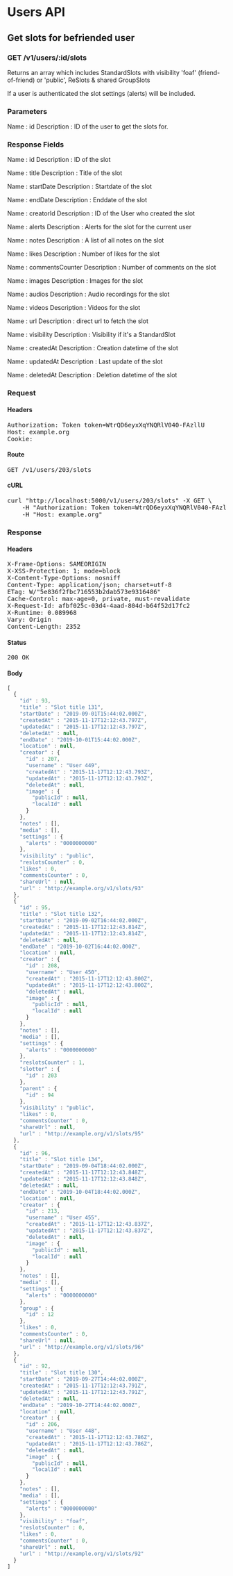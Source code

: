 # Users API

## Get slots for befriended user

### GET /v1/users/:id/slots

Returns an array which includes StandardSlots with visibility &#39;foaf&#39; (friend-of-friend) or &#39;public&#39;, ReSlots &amp; shared GroupSlots

If a user is authenticated the slot settings (alerts) will be included.

### Parameters

Name : id
Description : ID of the user to get the slots for.


### Response Fields

Name : id
Description : ID of the slot

Name : title
Description : Title of the slot

Name : startDate
Description : Startdate of the slot

Name : endDate
Description : Enddate of the slot

Name : creatorId
Description : ID of the User who created the slot

Name : alerts
Description : Alerts for the slot for the current user

Name : notes
Description : A list of all notes on the slot

Name : likes
Description : Number of likes for the slot

Name : commentsCounter
Description : Number of comments on the slot

Name : images
Description : Images for the slot

Name : audios
Description : Audio recordings for the slot

Name : videos
Description : Videos for the slot

Name : url
Description : direct url to fetch the slot

Name : visibility
Description : Visibility if it&#39;s a StandardSlot

Name : createdAt
Description : Creation datetime of the slot

Name : updatedAt
Description : Last update of the slot

Name : deletedAt
Description : Deletion datetime of the slot

### Request

#### Headers

<pre>Authorization: Token token=WtrQD6eyxXqYNQRlV040-FAzllU
Host: example.org
Cookie: </pre>

#### Route

<pre>GET /v1/users/203/slots</pre>

#### cURL

<pre class="request">curl &quot;http://localhost:5000/v1/users/203/slots&quot; -X GET \
	-H &quot;Authorization: Token token=WtrQD6eyxXqYNQRlV040-FAzllU&quot; \
	-H &quot;Host: example.org&quot;</pre>

### Response

#### Headers

<pre>X-Frame-Options: SAMEORIGIN
X-XSS-Protection: 1; mode=block
X-Content-Type-Options: nosniff
Content-Type: application/json; charset=utf-8
ETag: W/&quot;5e836f2fbc716553b2dab573e9316486&quot;
Cache-Control: max-age=0, private, must-revalidate
X-Request-Id: afbf025c-03d4-4aad-804d-b64f52d17fc2
X-Runtime: 0.089968
Vary: Origin
Content-Length: 2352</pre>

#### Status

<pre>200 OK</pre>

#### Body

```javascript
[
  {
    "id" : 93,
    "title" : "Slot title 131",
    "startDate" : "2019-09-01T15:44:02.000Z",
    "createdAt" : "2015-11-17T12:12:43.797Z",
    "updatedAt" : "2015-11-17T12:12:43.797Z",
    "deletedAt" : null,
    "endDate" : "2019-10-01T15:44:02.000Z",
    "location" : null,
    "creator" : {
      "id" : 207,
      "username" : "User 449",
      "createdAt" : "2015-11-17T12:12:43.793Z",
      "updatedAt" : "2015-11-17T12:12:43.793Z",
      "deletedAt" : null,
      "image" : {
        "publicId" : null,
        "localId" : null
      }
    },
    "notes" : [],
    "media" : [],
    "settings" : {
      "alerts" : "0000000000"
    },
    "visibility" : "public",
    "reslotsCounter" : 0,
    "likes" : 0,
    "commentsCounter" : 0,
    "shareUrl" : null,
    "url" : "http://example.org/v1/slots/93"
  },
  {
    "id" : 95,
    "title" : "Slot title 132",
    "startDate" : "2019-09-02T16:44:02.000Z",
    "createdAt" : "2015-11-17T12:12:43.814Z",
    "updatedAt" : "2015-11-17T12:12:43.814Z",
    "deletedAt" : null,
    "endDate" : "2019-10-02T16:44:02.000Z",
    "location" : null,
    "creator" : {
      "id" : 208,
      "username" : "User 450",
      "createdAt" : "2015-11-17T12:12:43.800Z",
      "updatedAt" : "2015-11-17T12:12:43.800Z",
      "deletedAt" : null,
      "image" : {
        "publicId" : null,
        "localId" : null
      }
    },
    "notes" : [],
    "media" : [],
    "settings" : {
      "alerts" : "0000000000"
    },
    "reslotsCounter" : 1,
    "slotter" : {
      "id" : 203
    },
    "parent" : {
      "id" : 94
    },
    "visibility" : "public",
    "likes" : 0,
    "commentsCounter" : 0,
    "shareUrl" : null,
    "url" : "http://example.org/v1/slots/95"
  },
  {
    "id" : 96,
    "title" : "Slot title 134",
    "startDate" : "2019-09-04T18:44:02.000Z",
    "createdAt" : "2015-11-17T12:12:43.848Z",
    "updatedAt" : "2015-11-17T12:12:43.848Z",
    "deletedAt" : null,
    "endDate" : "2019-10-04T18:44:02.000Z",
    "location" : null,
    "creator" : {
      "id" : 213,
      "username" : "User 455",
      "createdAt" : "2015-11-17T12:12:43.837Z",
      "updatedAt" : "2015-11-17T12:12:43.837Z",
      "deletedAt" : null,
      "image" : {
        "publicId" : null,
        "localId" : null
      }
    },
    "notes" : [],
    "media" : [],
    "settings" : {
      "alerts" : "0000000000"
    },
    "group" : {
      "id" : 12
    },
    "likes" : 0,
    "commentsCounter" : 0,
    "shareUrl" : null,
    "url" : "http://example.org/v1/slots/96"
  },
  {
    "id" : 92,
    "title" : "Slot title 130",
    "startDate" : "2019-09-27T14:44:02.000Z",
    "createdAt" : "2015-11-17T12:12:43.791Z",
    "updatedAt" : "2015-11-17T12:12:43.791Z",
    "deletedAt" : null,
    "endDate" : "2019-10-27T14:44:02.000Z",
    "location" : null,
    "creator" : {
      "id" : 206,
      "username" : "User 448",
      "createdAt" : "2015-11-17T12:12:43.786Z",
      "updatedAt" : "2015-11-17T12:12:43.786Z",
      "deletedAt" : null,
      "image" : {
        "publicId" : null,
        "localId" : null
      }
    },
    "notes" : [],
    "media" : [],
    "settings" : {
      "alerts" : "0000000000"
    },
    "visibility" : "foaf",
    "reslotsCounter" : 0,
    "likes" : 0,
    "commentsCounter" : 0,
    "shareUrl" : null,
    "url" : "http://example.org/v1/slots/92"
  }
]
```
